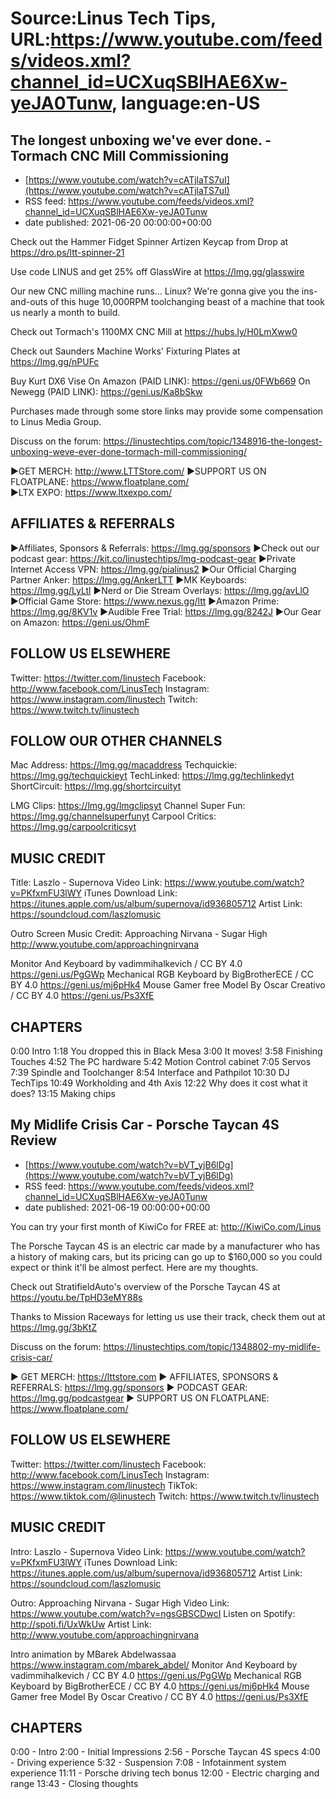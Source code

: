 # Source:Linus Tech Tips, URL:https://www.youtube.com/feeds/videos.xml?channel_id=UCXuqSBlHAE6Xw-yeJA0Tunw, language:en-US

## The longest unboxing we've ever done. - Tormach CNC Mill Commissioning
 - [https://www.youtube.com/watch?v=cATjlaTS7uI](https://www.youtube.com/watch?v=cATjlaTS7uI)
 - RSS feed: https://www.youtube.com/feeds/videos.xml?channel_id=UCXuqSBlHAE6Xw-yeJA0Tunw
 - date published: 2021-06-20 00:00:00+00:00

Check out the Hammer Fidget Spinner Artizen Keycap from Drop at https://dro.ps/ltt-spinner-21

Use code LINUS and get 25% off GlassWire at https://lmg.gg/glasswire

Our new CNC milling machine runs... Linux? We're gonna give you the ins-and-outs of this huge 10,000RPM toolchanging beast of a machine that took us nearly a month to build.

Check out Tormach's 1100MX CNC Mill at https://hubs.ly/H0LmXww0

Check out Saunders Machine Works' Fixturing Plates at https://lmg.gg/nPUFc

Buy Kurt DX6 Vise
On Amazon (PAID LINK): https://geni.us/0FWb669
On Newegg (PAID LINK): https://geni.us/Ka8bSkw

Purchases made through some store links may provide some compensation to Linus Media Group.

Discuss on the forum: https://linustechtips.com/topic/1348916-the-longest-unboxing-weve-ever-done-tormach-mill-commissioning/

►GET MERCH: http://www.LTTStore.com/
►SUPPORT US ON FLOATPLANE: https://www.floatplane.com/  
►LTX EXPO: https://www.ltxexpo.com/   

AFFILIATES & REFERRALS
---------------------------------------------------
►Affiliates, Sponsors & Referrals: https://lmg.gg/sponsors
►Check out our podcast gear: https://kit.co/linustechtips/lmg-podcast-gear
►Private Internet Access VPN: https://lmg.gg/pialinus2
►Our Official Charging Partner Anker: https://lmg.gg/AnkerLTT
►MK Keyboards: https://lmg.gg/LyLtl
►Nerd or Die Stream Overlays: https://lmg.gg/avLlO
►Official Game Store: https://www.nexus.gg/ltt
►Amazon Prime: https://lmg.gg/8KV1v
►Audible Free Trial: https://lmg.gg/8242J
►Our Gear on Amazon: https://geni.us/OhmF

FOLLOW US ELSEWHERE
---------------------------------------------------  
Twitter: https://twitter.com/linustech
Facebook: http://www.facebook.com/LinusTech
Instagram: https://www.instagram.com/linustech
Twitch: https://www.twitch.tv/linustech

FOLLOW OUR OTHER CHANNELS
---------------------------------------------------  
Mac Address: https://lmg.gg/macaddress
Techquickie: https://lmg.gg/techquickieyt
TechLinked: https://lmg.gg/techlinkedyt
ShortCircuit: https://lmg.gg/shortcircuityt

LMG Clips: https://lmg.gg/lmgclipsyt
Channel Super Fun: https://lmg.gg/channelsuperfunyt
Carpool Critics: https://lmg.gg/carpoolcriticsyt

MUSIC CREDIT
---------------------------------------------------  
Title: Laszlo - Supernova
Video Link: https://www.youtube.com/watch?v=PKfxmFU3lWY
iTunes Download Link: https://itunes.apple.com/us/album/supernova/id936805712
Artist Link: https://soundcloud.com/laszlomusic

Outro Screen Music Credit: Approaching Nirvana - Sugar High http://www.youtube.com/approachingnirvana

Monitor And Keyboard by vadimmihalkevich / CC BY 4.0  https://geni.us/PgGWp
Mechanical RGB Keyboard by BigBrotherECE / CC BY 4.0 https://geni.us/mj6pHk4
Mouse Gamer free Model By Oscar Creativo / CC BY 4.0 https://geni.us/Ps3XfE

CHAPTERS
---------------------------------------------------  
0:00 Intro
1:18 You dropped this in Black Mesa 
3:00 It moves!
3:58 Finishing Touches
4:52 The PC hardware
5:42 Motion Control cabinet
7:05 Servos
7:39 Spindle and Toolchanger 
8:54 Interface and Pathpilot
10:30 DJ TechTips
10:49 Workholding and 4th Axis
12:22 Why does it cost what it does?
13:15 Making chips

## My Midlife Crisis Car - Porsche Taycan 4S Review
 - [https://www.youtube.com/watch?v=bVT_yjB6lDg](https://www.youtube.com/watch?v=bVT_yjB6lDg)
 - RSS feed: https://www.youtube.com/feeds/videos.xml?channel_id=UCXuqSBlHAE6Xw-yeJA0Tunw
 - date published: 2021-06-19 00:00:00+00:00

You can try your first month of KiwiCo for FREE at: http://KiwiCo.com/Linus 

The Porsche Taycan 4S is an electric car made by a manufacturer who has a history of making cars, but its pricing can go up to $160,000 so you could expect or think it'll be almost perfect. Here are my thoughts. 

Check out StratifieldAuto's overview of the Porsche Taycan 4S at https://youtu.be/TpHD3eMY88s

Thanks to Mission Raceways for letting us use their track, check them out at https://lmg.gg/3bKtZ

Discuss on the forum: https://linustechtips.com/topic/1348802-my-midlife-crisis-car/

► GET MERCH: https://lttstore.com
► AFFILIATES, SPONSORS & REFERRALS: https://lmg.gg/sponsors
► PODCAST GEAR: https://lmg.gg/podcastgear
► SUPPORT US ON FLOATPLANE: https://www.floatplane.com/

FOLLOW US ELSEWHERE
---------------------------------------------------  
Twitter: https://twitter.com/linustech
Facebook: http://www.facebook.com/LinusTech
Instagram: https://www.instagram.com/linustech
TikTok: https://www.tiktok.com/@linustech
Twitch: https://www.twitch.tv/linustech

MUSIC CREDIT
---------------------------------------------------
Intro: Laszlo - Supernova
Video Link: https://www.youtube.com/watch?v=PKfxmFU3lWY
iTunes Download Link: https://itunes.apple.com/us/album/supernova/id936805712
Artist Link: https://soundcloud.com/laszlomusic

Outro: Approaching Nirvana - Sugar High
Video Link: https://www.youtube.com/watch?v=ngsGBSCDwcI
Listen on Spotify: http://spoti.fi/UxWkUw
Artist Link: http://www.youtube.com/approachingnirvana

Intro animation by MBarek Abdelwassaa https://www.instagram.com/mbarek_abdel/
Monitor And Keyboard by vadimmihalkevich / CC BY 4.0  https://geni.us/PgGWp
Mechanical RGB Keyboard by BigBrotherECE / CC BY 4.0 https://geni.us/mj6pHk4
Mouse Gamer free Model By Oscar Creativo / CC BY 4.0 https://geni.us/Ps3XfE

CHAPTERS
---------------------------------------------------  
0:00 - Intro
2:00 - Initial Impressions
2:56 - Porsche Taycan 4S specs 
4:00 - Driving experience
5:32 - Suspension
7:08 - Infotainment system experience
11:11 - Porsche driving tech bonus
12:00 - Electric charging and range
13:43 - Closing thoughts

